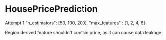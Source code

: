 # HousePricePrediction

Attempt 1
"n_estimators": [50, 100, 200],
"max_features" : [1, 2, 4, 6]

Region derived feature shouldn't contain price, as it can cause data leakage
